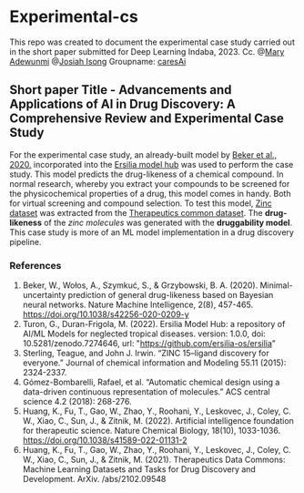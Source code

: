 # Experimental-cs
This repo was created to document the experimental case study carried out in the short paper submitted for Deep Learning Indaba, 2023.
Cc. @[Mary Adewunmi](https://github.com/) @[Josiah Isong](https://github.com/isongjosiah) Groupname: [caresAi](https://github.com/caresAi)

## Short paper Title - Advancements and Applications of AI in Drug Discovery: A Comprehensive Review and Experimental Case Study
For the experimental case study, an already-built model by [Beker et al., 2020.](https://github.com/Nanotekton/drugability/tree/v0.1) incorporated into the [Ersilia model hub](https://github.com/ersilia-os/eos9sa2) was used to perform the case study. 
This model predicts the drug-likeness of a chemical compound. In normal research, whereby you extract your compounds to be screened for the physicochemical properties of a drug, this model comes in handy. Both for virtual screening and compound selection.
To test this model, [Zinc dataset](https://tdcommons.ai/generation_tasks/molgen/#zinc) was extracted from the [Therapeutics common dataset](https://tdcommons.ai/). The **drug-likeness** of the *zinc molecules* was generated with the **druggability model**.
This case study is more of an ML model implementation in a drug discovery pipeline. 

### References
1. Beker, W., Wołos, A., Szymkuć, S., & Grzybowski, B. A. (2020). Minimal-uncertainty prediction of general drug-likeness based on Bayesian neural networks. Nature Machine Intelligence, 2(8), 457-465. https://doi.org/10.1038/s42256-020-0209-y
2. Turon, G., Duran-Frigola, M. (2022). Ersilia Model Hub: a repository of AI/ML Models for neglected tropical diseases.
version: 1.0.0, doi: 10.5281/zenodo.7274646, url: "https://github.com/ersilia-os/ersilia"
3. Sterling, Teague, and John J. Irwin. “ZINC 15–ligand discovery for everyone.” Journal of chemical information and Modeling 55.11 (2015): 2324-2337.
4. Gómez-Bombarelli, Rafael, et al. “Automatic chemical design using a data-driven continuous representation of molecules.” ACS central science 4.2 (2018): 268-276.
5. Huang, K., Fu, T., Gao, W., Zhao, Y., Roohani, Y., Leskovec, J., Coley, C. W., Xiao, C., Sun, J., & Zitnik, M. (2022). Artificial intelligence foundation for therapeutic science. Nature Chemical Biology, 18(10), 1033-1036. https://doi.org/10.1038/s41589-022-01131-2
6. Huang, K., Fu, T., Gao, W., Zhao, Y., Roohani, Y., Leskovec, J., Coley, C. W., Xiao, C., Sun, J., & Zitnik, M. (2021). Therapeutics Data Commons: Machine Learning Datasets and Tasks for Drug Discovery and Development. ArXiv. /abs/2102.09548 
